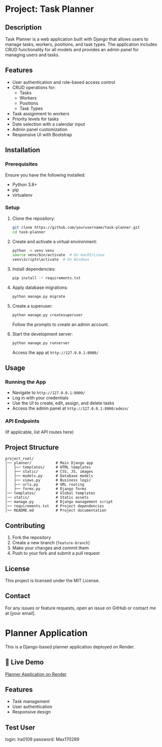 # Project: Task Planner

## Description
Task Planner is a web application built with Django that allows users to manage tasks, workers, positions, and task types. The application includes CRUD functionality for all models and provides an admin panel for managing users and tasks.

## Features
- User authentication and role-based access control
- CRUD operations for:
  - Tasks
  - Workers
  - Positions
  - Task Types
- Task assignment to workers
- Priority levels for tasks
- Date selection with a calendar input
- Admin panel customization
- Responsive UI with Bootstrap

## Installation
### Prerequisites
Ensure you have the following installed:
- Python 3.8+
- pip
- virtualenv

### Setup
1. Clone the repository:
   ```sh
   git clone https://github.com/yourusername/task-planner.git
   cd task-planner
   ```

2. Create and activate a virtual environment:
   ```sh
   python -m venv venv
   source venv/bin/activate  # On macOS/Linux
   venv\Scripts\activate  # On Windows
   ```

3. Install dependencies:
   ```sh
   pip install -r requirements.txt
   ```

4. Apply database migrations:
   ```sh
   python manage.py migrate
   ```

5. Create a superuser:
   ```sh
   python manage.py createsuperuser
   ```
   Follow the prompts to create an admin account.

6. Start the development server:
   ```sh
   python manage.py runserver
   ```
   Access the app at `http://127.0.0.1:8000/`

## Usage
### Running the App
- Navigate to `http://127.0.0.1:8000/`
- Log in with your credentials
- Use the UI to create, edit, assign, and delete tasks
- Access the admin panel at `http://127.0.0.1:8000/admin/`

### API Endpoints
(If applicable, list API routes here)

## Project Structure
```
project_root/
│── planner/           # Main Django app
│   ├── templates/     # HTML templates
│   ├── static/        # CSS, JS, images
│   ├── models.py      # Database models
│   ├── views.py       # Business logic
│   ├── urls.py        # URL routing
│   ├── forms.py       # Django forms
│── templates/         # Global templates
│── static/            # Static assets
│── manage.py          # Django management script
│── requirements.txt   # Project dependencies
│── README.md          # Project documentation
```

## Contributing
1. Fork the repository
2. Create a new branch (`feature-branch`)
3. Make your changes and commit them
4. Push to your fork and submit a pull request

## License
This project is licensed under the MIT License.

## Contact
For any issues or feature requests, open an issue on GitHub or contact me at [your email].

# Planner Application

This is a Django-based planner application deployed on Render.

## 🚀 Live Demo
[Planner Application on Render](https://planner-application.onrender.com/)

## Features
- Task management
- User authentication
- Responsive design

## Test User
login: Ira0109
password: Max170289

